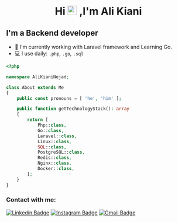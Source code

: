 <h1 align="center">Hi <img src="https://media.giphy.com/media/hvRJCLFzcasrR4ia7z/giphy.gif" width="25px"> ,I'm Ali Kiani </h1>

## I'm a Backend developer
- :telescope: I'm currently working with Laravel framework and Learning Go.
- :computer: I use daily: `.php`, `.go`, `.sql`

```php
<?php

namespace AliKianiNejad;

class About extends Me
{
    public const pronouns = [ 'he', 'him' ];

    public function getTechnologyStack(): array
    {
        return [
            Php::class,
            Go::class,
            Laravel::class,
            Linux::class,
            SQL::class,
            PostgreSQL::class,
            Redis::class,
            Nginx::class,
            Docker::class,
        ];
    }
}
```

### Contact with me:
[![Linkedin Badge](https://img.shields.io/badge/-Ali%20Kianinejad-0072b2?style=flat&logo=Linkedin&logoColor=white&link=https://linkedin.com/in/ali-kianinejad)][linkedin]
[![Instagram Badge](https://img.shields.io/badge/-kianinejad.ali-262626?style=flat&logo=Instagram&logoColor=white&link=https://instagram.com/kianinejad.ali)][instagram]
[![Gmail Badge](https://img.shields.io/badge/-codewithkiani@gmail.com-c14438?style=flat&logo=Gmail&logoColor=white&link=mailto:codewithkiani@gmail.com)][gmail]



[linkedin]: https://linkedin.com/in/ali-kianinejad
[instagram]: https://instagram.com/kianinejad.ali
[gmail]: mailto:codewithkiani@gmail.com
